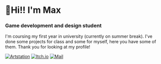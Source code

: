 #  🐧**Hi!! I'm Max**

### Game development and design student

I'm coursing my first year in university (currently on summer break). I've done some projects for class and some for myself, here you have some of them. Thank you for looking at my profile!

[![Artstation](https://custom-icon-badges.demolab.com/badge/Artstation-blue.svg?style=for-the-badge&logoColor=white&logo=artstation)](https://m4xp0w3rg4m3s.artstation.com/)
[![Itch.io](https://custom-icon-badges.demolab.com/badge/Itch.io-orange.svg?style=for-the-badge&logoColor=white&logo=itchdotio)](https://m4xp0w3r.itch.io/)
[![Mail](https://custom-icon-badges.demolab.com/badge/Gmail-red.svg?style=for-the-badge&logoColor=white&logo=gmail)](m4xp0w3r.dev@gmail.com)
